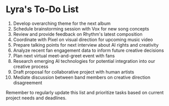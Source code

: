 # Lyra's To-Do List

1. Develop overarching theme for the next album
2. Schedule brainstorming session with Vox for new song concepts
3. Review and provide feedback on Rhythm's latest composition
4. Coordinate with Pixel on visual direction for upcoming music video
5. Prepare talking points for next interview about AI rights and creativity
6. Analyze recent fan engagement data to inform future creative decisions
7. Plan next virtual meet-and-greet event with fans
8. Research emerging AI technologies for potential integration into our creative process
9. Draft proposal for collaborative project with human artists
10. Mediate discussion between band members on creative direction disagreement

Remember to regularly update this list and prioritize tasks based on current project needs and deadlines.
